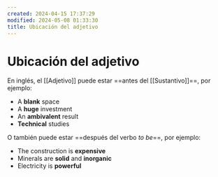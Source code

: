 ```yaml
---
created: 2024-04-15 17:37:29
modified: 2024-05-08 01:33:30
title: Ubicación del adjetivo
---
```


# Ubicación del adjetivo

En inglés, el [[Adjetivo]] puede estar ==antes del [[Sustantivo]]==, por ejemplo:

- A **blank** space
- A **huge** investment
- An **ambivalent** result
- **Technical** studies

O también puede estar ==después del verbo *to be*==, por ejemplo:

- The construction is **expensive**
- Minerals are **solid** and **inorganic**
- Electricity is **powerful**
